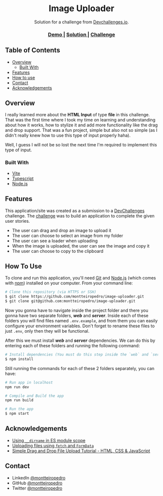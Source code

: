 <h1 align="center">Image Uploader</h1>

<div align="center">
  Solution for a challenge from  <a href="http://devchallenges.io" target="_blank">Devchallenges.io</a>.
</div>

<div align="center">
  <h3>
    <a href="https://{}">
      Demo
    </a>
    <span> | </span>
    <a href="https://github.com/montteiropedro/image-uploader">
      Solution
    </a>
    <span> | </span>
    <a href="https://devchallenges.io/challenges/O2iGT9yBd6xZBrOcVirx">
      Challenge
    </a>
  </h3>
</div>

<!-- TABLE OF CONTENTS -->

## Table of Contents

- [Overview](#overview)
  - [Built With](#built-with)
- [Features](#features)
- [How to use](#how-to-use)
- [Contact](#contact)
- [Acknowledgements](#acknowledgements)

<!-- OVERVIEW -->

## Overview

  I really learned more about the **HTML Input** of type **file** in this challenge. That was the first time where I took my time on learning and understanding about how it works, how to stylize it and add more functionality like the drag and drop support. That was a fun project, simple but also not so simple (as I didn't really knew how to use this type of input properly haha).

  Well, I guess I will not be so lost the next time I'm required to implement this type of input.

<!-- - Where can I see your demo? -->

### Built With

<!-- This section should list any major frameworks that you built your project using. Here are a few examples.-->

- [Vite](https://vitejs.dev)
- [Typescript](https://typescriptlang.org)
- [Node.js](https://nodejs.org)

## Features

<!-- List the features of your application or follow the template. Don't share the figma file here :) -->

This application/site was created as a submission to a [DevChallenges](https://devchallenges.io/challenges) challenge. The [challenge](https://devchallenges.io/challenges/O2iGT9yBd6xZBrOcVirx) was to build an application to complete the given user stories.

- The user can drag and drop an image to upload it
- The user can choose to select an image from my folder
- The user can see a loader when uploading
- When the image is uploaded, the user can see the image and copy it
- The user can choose to copy to the clipboard

## How To Use

<!-- Example: -->

To clone and run this application, you'll need [Git](https://git-scm.com) and [Node.js](https://nodejs.org/en/download/) (which comes with [npm](http://npmjs.com)) installed on your computer. From your command line:

```bash
# Clone this repository (via HTTPS or SSH)
$ git clone https://github.com/montteiropedro/image-uploader.git
$ git clone git@github.com:montteiropedro/image-uploader.git
```

Now you gonna have to navigate inside the project folder and there you gonna have two separate folders, ***web*** and ***server***. Inside each of these folders you will find files named `.env.example`, and from them you can easily configure your environment variables. Don't forget to rename these files to just `.env`, only then they will be functional.

After this we must install ***web*** and ***server*** dependencies. We can do this by entering each of these folders and running the following command:  

```bash
# Install dependencies (You must do this step inside the `web` and `server` folders separately)
$ npm install
```

Still running the commands for each of these 2 folders separately, you can have:

```bash
# Run app in localhost
npm run dev

# Compile and Build the app
npm run build

# Run the app
$ npm start
```

## Acknowledgements

- [Using `__dirname` in ES module scope](https://flaviocopes.com/fix-dirname-not-defined-es-module-scope/)
- [Uploading files using `fetch` and `FormData`](https://muffinman.io/blog/uploading-files-using-fetch-multipart-form-data/)
- [Simple Drag and Drop File Upload Tutorial - HTML, CSS & JavaScript](https://www.youtube.com/watch?v=Wtrin7C4b7w&t=1683s)

## Contact

- LinkedIn [@montteiropedro](https://linkedin.com/in/montteiropedro)
- GitHub [@montteiropedro](https://github.com/montteiropedro)
- Twitter [@montteiropedro](https://twitter.com/montteiropedro)
